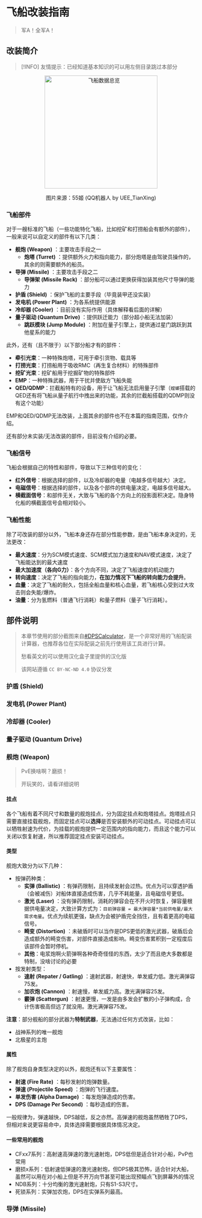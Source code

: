 # 飞船改装指南

> 军A！全军A！

## 改装简介

> [!INFO]
> 友情提示：已经知道基本知识的可以用左侧目录跳过本部分

<center>

<img src="https://pic1.imgdb.cn/item/67f210880ba3d5a1d7ee7abe.jpg" width="300" alt="飞船数据总览">

图片来源：55姬 (QQ机器人 by UEE_TianXing)</center>

### 飞船部件

对于一艘标准的飞船（一些功能特化飞船，比如挖矿和打捞船会有额外的部件），一般来说可以自定义的部件有以下几类：

- **舰炮 (Weapon)** ：主要攻击手段之一
    - **炮塔 (Turret)** ：提供额外火力和指向能力，部分炮塔是由驾驶员操作的，其余的则需要额外的船员。
- **导弹 (Missile)** ：主要攻击手段之二
    - **导弹架 (Missile Rack)** ：部分船可以通过更换获得加装其他尺寸导弹的能力
- **护盾 (Shield)** ：保护飞船的主要手段（毕竟装甲还没实装）
- **发电机 (Power Plant)** ：为各系统提供能源
- **冷却器 (Cooler)** ：目前没有实际作用（具体解释看后面的详解）
- **量子驱动 (Quantum Drive)** ：提供跃迁能力（部分超小船无法加装）
    - **跳跃模块 (Jump Module)** ：附加在量子引擎上，提供通过星门跳跃到其他星系的能力

此外，还有（且不限于）以下部分船才有的部件：
- **牵引光束**：一种特殊炮塔，可用于牵引货物、载具等
- **打捞光束**：打捞船用于吸收RMC（再生复合材料）的特殊部件
- **挖矿光束**：挖矿船用于挖掘矿物的特殊部件
- **EMP**：一种特殊武器，用于干扰并使敌方飞船失能
- **QED/QDMP**：拦截船特有的设备，用于让飞船无法启用量子引擎（`螳螂`搭载的QED还有将飞船从量子航行中拽出来的功能，其余的拦截船搭载的QDMP则没有这个功能）

EMP和QED/QDMP无法改装，上面其余的部件也不在本篇的指南范围，仅作介绍。

还有部分未实装/无法改装的部件，目前没有介绍的必要。

### 飞船信号

飞船会根据自己的特性和部件，导致以下三种信号的变化：
- **红外信号**：根据选择的部件，以及冷却器的电量（电越多信号越大）决定。
- **电磁信号**：根据选择的部件，以及各个部件的供电量决定，电越多信号越大。
- **横截面信号**：和部件无关，大致与飞船的各个方向上的投影面积决定。隐身特化船的横截面信号会相对较小。

### 飞船性能

除了可改装的部分以外，飞船本身还存在部分性能参数，是由飞船本身决定的，无法更改：
- **最大速度**：分为SCM模式速度、SCM模式加力速度和NAV模式速度，决定了飞船能达到的最大速度
- **最大加速度（各向G力）**：各个方向不同，决定了飞船速度的机动能力
- **转向速度**：决定了飞船的指向能力，**在加力情况下飞船的转向能力会提升**。
- **血量**：决定了飞船的耐久，包括全船血量和核心血量，若飞船核心受到过大攻击则会失能/爆炸。
- **油量**：分为氢燃料（普通飞行消耗）和量子燃料（量子飞行消耗）。

## 部件说明

> 本章节使用的部分截图来自[#DPSCalculator](https://www.erkul.games/)，是一个非常好用的飞船配装计算器，也推荐各位在实际配装之前先行使用该工具进行计算。
> 
> 愁看英文的可以使用汉化盒子里提供的汉化版
> 
> 该网站遵循 `CC BY-NC-ND 4.0` 协议分发

### 护盾 (Shield)

### 发电机 (Power Plant)

### 冷却器 (Cooler)

### 量子驱动 (Quantum Drive)

### 舰炮 (Weapon)

> PvE换啥啊？磨损！
> 
> 开玩笑的，请看详细说明

#### 挂点

各个飞船有着不同尺寸和数量的舰炮挂点，分为固定挂点和炮塔挂点。炮塔挂点只需要直接挂载舰炮，而固定挂点可以**选择**是否安装额外的可动挂点。可动挂点可以以牺牲射速为代价，为挂载的舰炮提供一定范围内的指向能力，而且这个能力可以关闭以恢复射速，所以推荐固定挂点安装可动挂点。

#### 类型

舰炮大致分为以下几种：
- 按弹药种类：
    - **实弹 (Ballistic)** ：有弹药限制，且持续发射会过热。优点为可以穿透护盾（会被减伤）对船体直接造成伤害，几乎不耗能量，且电磁信号更低。
    - **激光 (Laser)** ：没有弹药限制，消耗的弹容会在不开火时恢复，弹容量根据供电量决定，大致计算方式为：`目前弹容量 = 最大弹容量*当前供电量/最大需求电量`。优点为续航更强，缺点为会被护盾完全挡住，且有着更高的电磁信号。
    - **畸变 (Distortion)** ：未破盾时可以当作是DPS更低的激光武器，破盾后会造成额外的畸变伤害，对部件直接造成影响。畸变伤害累积到一定程度后该部件会暂时停机。
    - **其他**：电浆炮啊火箭弹啊各种奇奇怪怪的东西，太少了而且绝大多数都是特制，没啥讨论的必要
- 按发射类型：
    - **速射 (Repater / Gatling)** ：速射武器，射速快，单发威力低。激光满弹容75发。
    - **加农炮 (Cannon)** ：射速慢，单发威力高。激光满弹容25发。
    - **霰弹 (Scattergun)** ：射速更慢，一发是由多发会扩散的小子弹构成，合计伤害极高但远了就没用。激光满弹容75发。

**注意**：部分舰船的部分武器为**特制武器**，无法通过任何方式改装，比如：
- 战神系列的唯一舰炮
- 北极星的主炮

#### 属性

除了舰炮自身类型决定的以外，舰炮还有以下主要属性：
- **射速 (Fire Rate)** ：每秒发射的炮弹数量。
- **弹速 (Projectile Speed)** ：炮弹的飞行速度。
- **单发伤害 (Alpha Damage)** ：每发炮弹造成的伤害。
- **DPS (Damage Per Second)** ：每秒造成的伤害。

一般规律为，弹速越快，DPS越低，反之亦然。高弹速的舰炮虽然牺牲了DPS，但相对来说更容易命中，具体选择需要根据具体情况决定。

#### 一些常用的舰炮

- CFxx7系列：高射速高弹速的激光速射炮，DPS低但是适合针对小船，PvP也常用
- 磨损x系列：低射速低弹速的激光速射炮，但DPS极其恐怖，适合针对大船，虽然可以用在对小船上但是不开万向节甚至可能出现预瞄点飞到屏幕外的情况
- NDB系列：十分均衡的激光速射炮，只有S1-S3尺寸。
- 死锁系列：实弹加农炮，DPS在实弹系列最高。

### 导弹 (Missile)

